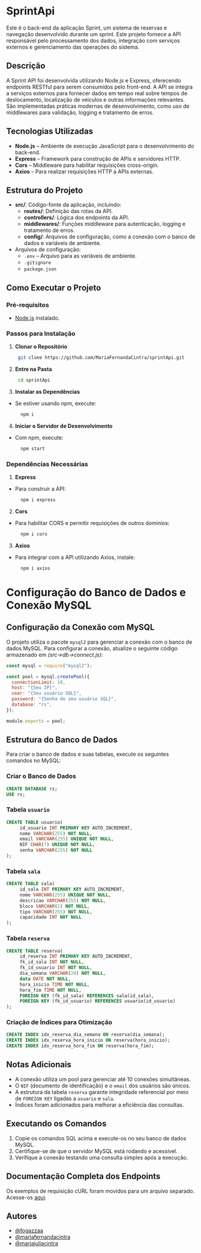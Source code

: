 # SprintApi

Este é o back-end da aplicação Sprint, um sistema de reservas e navegação desenvolvido durante um sprint. Este projeto fornece a API responsável pelo processamento dos dados, integração com serviços externos e gerenciamento das operações do sistema.

## Descrição

A Sprint API foi desenvolvida utilizando Node.js e Express, oferecendo endpoints RESTful para serem consumidos pelo front-end. A API se integra a serviços externos para fornecer dados em tempo real sobre tempos de deslocamento, localização de veículos e outras informações relevantes. São implementadas práticas modernas de desenvolvimento, como uso de middlewares para validação, logging e tratamento de erros.

## Tecnologias Utilizadas

- **Node.js** – Ambiente de execução JavaScript para o desenvolvimento do back-end.
- **Express** – Framework para construção de APIs e servidores HTTP.
- **Cors** – Middleware para habilitar requisições cross-origin.
- **Axios** – Para realizar requisições HTTP a APIs externas.

## Estrutura do Projeto

- **src/**: Código-fonte da aplicação, incluindo:
  - **routes/**: Definição das rotas da API.
  - **controllers/**: Lógica dos endpoints da API.
  - **middlewares/**: Funções middleware para autenticação, logging e tratamento de erros.
  - **config/**: Arquivos de configuração, como a conexão com o banco de dados e variáveis de ambiente.
- Arquivos de configuração:
  - `.env` – Arquivo para as variáveis de ambiente.
  - `.gitignore`
  - `package.json`

## Como Executar o Projeto

### Pré-requisitos

- [Node.js](https://nodejs.org/) instalado.

### Passos para Instalação

1. **Clonar o Repositório**

   ```bash
    git clone https://github.com/MariaFernandaCintra/sprintApi.git

   ```

2. **Entre na Pasta**

   ```bash
    cd sprintApi
   ```

3. **Instalar as Dependências**

- Se estiver usando npm, execute:

  ```bash
    npm i
  ```

4. **Iniciar o Servidor de Desenvolvimento**

- Com npm, execute:
  ```bash
    npm start
  ```

### Dependências Necessárias

1. **Express**

- Para construir a API:

  ```bash
    npm i express
  ```

2. **Cors**

- Para habilitar CORS e permitir requisições de outros domínios:

  ```bash
    npm i cors
  ```

3. **Axios**

- Para integrar com a API utilizando Axios, instale:

  ```bash
    npm i axios
  ```

# Configuração do Banco de Dados e Conexão MySQL

## Configuração da Conexão com MySQL

O projeto utiliza o pacote `mysql2` para gerenciar a conexão com o banco de dados MySQL. Para configurar a conexão, atualize o seguinte código armazenado em *(src->db->connect.js)*:

```javascript
const mysql = require("mysql2");

const pool = mysql.createPool({
  connectionLimit: 10,
  host: "{Seu IP}",
  user: "{Seu usuário SQL}",
  password: "{Senha do seu usuário SQL}",
  database: "rs",
});

module.exports = pool;
```

## Estrutura do Banco de Dados

Para criar o banco de dados e suas tabelas, execute os seguintes comandos no MySQL:

### Criar o Banco de Dados
```sql
CREATE DATABASE rs;
USE rs;
```

### Tabela `usuario`
```sql
CREATE TABLE usuario(
     id_usuario INT PRIMARY KEY AUTO_INCREMENT,
     nome VARCHAR(255) NOT NULL,
     email VARCHAR(255) UNIQUE NOT NULL,
     NIF CHAR(7) UNIQUE NOT NULL,
     senha VARCHAR(255) NOT NULL
);
```

### Tabela `sala`
```sql
CREATE TABLE sala(
     id_sala INT PRIMARY KEY AUTO_INCREMENT,
     nome VARCHAR(255) UNIQUE NOT NULL,
     descricao VARCHAR(255) NOT NULL,
     bloco VARCHAR(1) NOT NULL,
     tipo VARCHAR(255) NOT NULL,
     capacidade INT NOT NULL
);
```

### Tabela `reserva`
```sql
CREATE TABLE reserva(
     id_reserva INT PRIMARY KEY AUTO_INCREMENT,
     fk_id_sala INT NOT NULL,
     fk_id_usuario INT NOT NULL,
     dia_semana VARCHAR(20) NOT NULL,
     data DATE NOT NULL,
     hora_inicio TIME NOT NULL,
     hora_fim TIME NOT NULL,
     FOREIGN KEY (fk_id_sala) REFERENCES sala(id_sala),
     FOREIGN KEY (fk_id_usuario) REFERENCES usuario(id_usuario)
);
```

### Criação de Índices para Otimização
```sql
CREATE INDEX idx_reserva_dia_semana ON reserva(dia_semana);
CREATE INDEX idx_reserva_hora_inicio ON reserva(hora_inicio);
CREATE INDEX idx_reserva_hora_fim ON reserva(hora_fim);
```

## Notas Adicionais
- A conexão utiliza um pool para gerenciar até 10 conexões simultâneas.
- O `NIF` (documento de identificação) e o `email` dos usuários são únicos.
- A estrutura da tabela `reserva` garante integridade referencial por meio de `FOREIGN KEY` ligadas a `usuario` e `sala`.
- Índices foram adicionados para melhorar a eficiência das consultas.

## Executando os Comandos
1. Copie os comandos SQL acima e execute-os no seu banco de dados MySQL.
2. Certifique-se de que o servidor MySQL está rodando e acessível.
3. Verifique a conexão testando uma consulta simples após a execução.

## Documentação Completa dos Endpoints

Os exemplos de requisição cURL foram movidos para um arquivo separado. Acesse-os [aqui](https://github.com/MariaFernandaCintra/sprintApi/blob/main/CURLS.md).

## Autores

- [@fogazzaa](https://github.com/Fogazzaa)
- [@mariafernandacintra](https://github.com/MariaFernandaCintra)
- [@mariajuliacintra](https://github.com/mariajuliacintra)